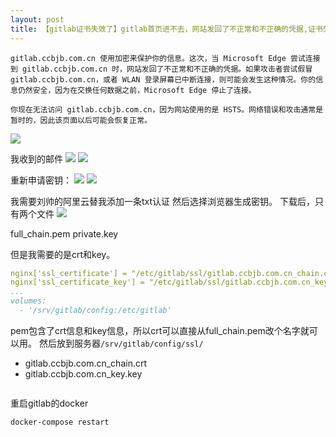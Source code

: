 ```yaml
---
layout: post
title: 【gitlab证书失效了】gitlab首页进不去，网站发回了不正常和不正确的凭据,证书失效了
---
```



```
gitlab.ccbjb.com.cn 使用加密来保护你的信息。这次，当 Microsoft Edge 尝试连接到 gitlab.ccbjb.com.cn 时，网站发回了不正常和不正确的凭据。如果攻击者尝试假冒 gitlab.ccbjb.com.cn，或者 WLAN 登录屏幕已中断连接，则可能会发生这种情况。你的信息仍然安全，因为在交换任何数据之前，Microsoft Edge 停止了连接。

你现在无法访问 gitlab.ccbjb.com.cn，因为网站使用的是 HSTS。网络错误和攻击通常是暂时的，因此该页面以后可能会恢复正常。
```
![](/docs/images/2020-12-31-09-06-39.png)


我收到的邮件
![](/docs/images/2020-12-31-09-08-43.png)
![](/docs/images/2020-12-31-09-13-51.png)


重新申请密钥：
![](/docs/images/2020-12-31-09-16-10.png)
![](/docs/images/2020-12-31-09-16-30.png)

我需要刘帅的阿里云替我添加一条txt认证
然后选择浏览器生成密钥。
下载后，只有两个文件
![](/docs/images/2020-12-31-11-03-57.png)

full_chain.pem
private.key

但是我需要的是crt和key。
```yml
nginx['ssl_certificate'] = "/etc/gitlab/ssl/gitlab.ccbjb.com.cn_chain.crt"
nginx['ssl_certificate_key'] = "/etc/gitlab/ssl/gitlab.ccbjb.com.cn_key.key"
...
volumes:
  - '/srv/gitlab/config:/etc/gitlab'
```

pem包含了crt信息和key信息，所以crt可以直接从full_chain.pem改个名字就可以用。
然后放到服务器`/srv/gitlab/config/ssl/ `
   - gitlab.ccbjb.com.cn_chain.crt
   - gitlab.ccbjb.com.cn_key.key

```

```

重启gitlab的docker
```
docker-compose restart
```


